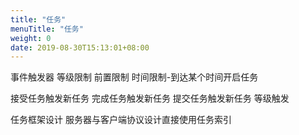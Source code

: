 ```yaml
---
title: "任务"
menuTitle: "任务"
weight: 0
date: 2019-08-30T15:13:01+08:00
---
```

事件触发器
等级限制
前置限制
时间限制-到达某个时间开启任务

接受任务触发新任务
完成任务触发新任务
提交任务触发新任务
等级触发

任务框架设计
服务器与客户端协议设计直接使用任务索引